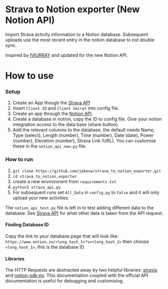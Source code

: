 # Strava to Notion exporter (New Notion API)
Import Strava activity information to a Notion database. Subsequent uploads use the most recent entry in the notion database to not double sync.

Inspired by [IVIURRAY](https://github.com/IVIURRAY/strava2notion) and updated for the new Notion API.

# How to use

### Setup 
1. Create an App though the [Strava API](https://www.strava.com/settings/api)
2. Insert `Client ID` and `Client Secret` into config file.
3. Create an app through the [Notion API](https://www.notion.so/).
4. Create a database in notion, copy the ID to config file. Give your notion integration access to the data base (share button).
5. Add the relevant columns to the database, the default needs Name, Type (select), Length (number), Time (number), Date (date), Power (number), Elevation (number), Strava Link (URL). You can customise these in the `notion_api_new.py` file.

### How to run
1. `git clone https://github.com/jakesw/strava_to_notion_exporter.git`
2. `cd strava_to_notion_exporter`
3. create a new environment from `requirements.txt`
4. `python3 strava_api.py`
5. For subsequent runs set `All_Data` in `config.py` to `False` and it will only upload your new activities.
  
The `notion_api_test.py` file is left in to test adding different data to the database. See [Strava API](https://developers.strava.com/docs/reference/) for what other data is taken from the API request.

#### Finding Database ID
Copy the link to your database page that will look like: `https://www.notion.so/<long_hash_1>?v=<long_hash_2>` then choose `<long_hash_1>`, this is the database ID.

#### Libraries
The HTTP Requests are abstracted away by two helpful libraries: [stravio](https://github.com/sladkovm/stravaio) and [notion-sdk-py](https://github.com/ramnes/notion-sdk-py). This documentation coupled with the official API documentation is useful for debugging and customising.